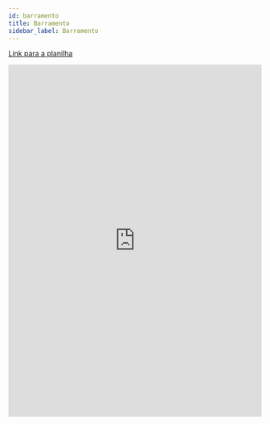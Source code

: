 ```yaml
---
id: barramento
title: Barramento
sidebar_label: Barramento
---
```


[Link para a planilha](https://docs.google.com/spreadsheets/d/1vwng29JEmIttMFLizAoQ01D7EMktLJCVHlaXBH-xuZc/edit#gid=1617176222)

<div class="container">
<div class="buspmm">
<iframe src="https://docs.google.com/spreadsheets/d/e/2PACX-1vTpHV18odm4Yt0wF_K4wbWW0KwXGbwD7bIYgB9Z5kw0xYx7w0BSyR-hOgU3FP4YIjGNjFIyuBTQCF3z/pubhtml?gid=1617176222&amp;single=true&amp;widget=true&amp;headers=false" frameborder="0" width="100%" height="700px" overflow="auto"></iframe>
</div>
</div>